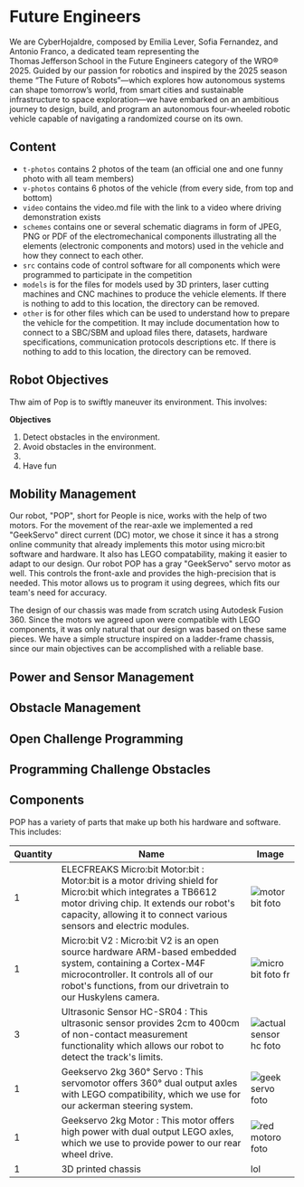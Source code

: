 Future Engineers
====

We are CyberHojaldre, composed by Emilia Lever, Sofia Fernandez, and Antonio Franco, a dedicated team representing the Thomas Jefferson School in the Future Engineers category of the WRO® 2025. Guided by our passion for robotics and inspired by the 2025 season theme “The Future of Robots”—which explores how autonomous systems can shape tomorrow’s world, from smart cities and sustainable infrastructure to space exploration—we have embarked on an ambitious journey to design, build, and program an autonomous four-wheeled robotic vehicle capable of navigating a randomized course on its own.

## Content

* `t-photos` contains 2 photos of the team (an official one and one funny photo with all team members)
* `v-photos` contains 6 photos of the vehicle (from every side, from top and bottom)
* `video` contains the video.md file with the link to a video where driving demonstration exists
* `schemes` contains one or several schematic diagrams in form of JPEG, PNG or PDF of the electromechanical components illustrating all the elements (electronic components and motors) used in the vehicle and how they connect to each other.
* `src` contains code of control software for all components which were programmed to participate in the competition
* `models` is for the files for models used by 3D printers, laser cutting machines and CNC machines to produce the vehicle elements. If there is nothing to add to this location, the directory can be removed.
* `other` is for other files which can be used to understand how to prepare the vehicle for the competition. It may include documentation how to connect to a SBC/SBM and upload files there, datasets, hardware specifications, communication protocols descriptions etc. If there is nothing to add to this location, the directory can be removed.


## Robot Objectives

Thw aim of Pop is to swiftly maneuver its environment. This involves: 

**Objectives**
1. Detect obstacles in the environment.
2. Avoid obstacles in the environment.
3. 
4. Have fun


## Mobility Management

Our robot, "POP", short for People is nice, works with the help of two motors. For the movement of the rear-axle we implemented a red "GeekServo" direct current (DC) motor, we chose it since it has a strong online community that already implements this motor using micro:bit software and hardware. It also has LEGO compatability, making it easier to adapt to our design. Our robot POP has a gray "GeekServo" servo motor as well. This controls the front-axle and provides the high-precision that is needed. This motor allows us to program it using degrees, which fits our team's need for accuracy.

The design of our chassis was made from scratch using Autodesk Fusion 360. Since the motors we agreed upon were compatible with LEGO components, it was only natural that our design was based on these same pieces. We have a simple structure inspired on a ladder-frame chassis, since our main objectives can be accomplished with a reliable base.



## Power and Sensor Management
## Obstacle Management
## Open Challenge Programming
## Programming Challenge Obstacles
## Components 

POP has a variety of parts that make up both his hardware and software. This includes: 

| Quantity | Name | Image | 
|----------|------|-------|
| 1 | ELECFREAKS Micro:bit Motor:bit : Motor:bit is a motor driving shield for Micro:bit which integrates a TB6612 motor driving chip. It extends our robot's capacity, allowing it to connect various sensors and electric modules. | ![motor bit foto](https://github.com/user-attachments/assets/73b395f8-b8a7-4a2f-8406-f71f2b36c786)|
| 1 | Micro:bit V2 : Micro:bit V2 is an open source hardware ARM-based embedded system, containing a Cortex-M4F microcontroller. It controls all of our robot's functions, from our drivetrain to our Huskylens camera. | ![micro bit foto fr ](https://github.com/user-attachments/assets/63ed836f-7a6b-4cb8-be16-7a6c6e5b936f)|
| 3 | Ultrasonic Sensor HC-SR04 : This ultrasonic sensor provides 2cm to 400cm of non-contact measurement functionality which allows our robot to detect the track's limits. | ![actual sensor hc foto](https://github.com/user-attachments/assets/c071d810-4a04-4574-bedc-33bf450cf54f)|
| 1 | Geekservo 2kg 360° Servo : This servomotor offers 360° dual output axles with LEGO compatibility, which we use for our ackerman steering system. |![geek servo foto ](https://github.com/user-attachments/assets/1e684391-a7db-41d3-aa21-46279865f448)|
| 1 | Geekservo 2kg Motor : This motor offers high power with dual output LEGO axles, which we use to provide power to our rear wheel drive.  | ![red motoro foto ](https://github.com/user-attachments/assets/4c64a7d7-cd24-4a07-8d68-9547b2d9988b)| 
| 1 | 3D printed chassis | lol |








